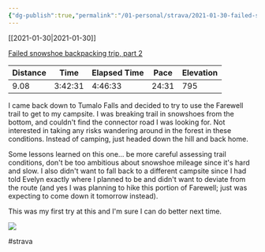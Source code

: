 ```yaml
---
{"dg-publish":true,"permalink":"/01-personal/strava/2021-01-30-failed-snowshoe-backpacking-trip-part-2/"}
---
```



[[2021-01-30\|2021-01-30]]

[Failed snowshoe backpacking trip, part 2](https://www.strava.com/activities/4708492411)

| Distance | Time    | Elapsed Time | Pace  | Elevation |
| -------- | ------- | ------------ | ----- | --------- |
| 9.08     | 3:42:31 | 4:46:33      | 24:31 | 795       |


I came back down to Tumalo Falls and decided to try to use the Farewell trail to get to my campsite. I was breaking trail in snowshoes from the bottom, and couldn't find the connector road I was looking for. Not interested in taking any risks wandering around in the forest in these conditions. Instead of camping, just headed down the hill and back home.

Some lessons learned on this one... be more careful assessing trail conditions, don't be too ambitious about snowshoe mileage since it's hard and slow. I also didn't want to fall back to a different campsite since I had told Evelyn exactly where I planned to be and didn't want to deviate from the route (and yes I was planning to hike this portion of Farewell; just was expecting to come down it tomorrow instead).

This was my first try at this and I'm sure I can do better next time.
    
![](https://dgtzuqphqg23d.cloudfront.net/tq1nq3YfjxhCinxHITodEbFFfRqXibU7VCbwZTuJ6eI-768x577.jpg)

    

#strava

